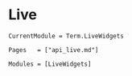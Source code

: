 # Live
```@meta
CurrentModule = Term.LiveWidgets
```


```@index
Pages   = ["api_live.md"]
```

```@autodocs
Modules = [LiveWidgets]
```